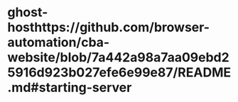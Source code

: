 # ghost-hosthttps://github.com/browser-automation/cba-website/blob/7a442a98a7aa09ebd25916d923b027efe6e99e87/README.md#starting-server

#
